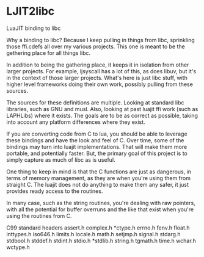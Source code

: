 # LJIT2libc
LuaJIT binding to libc

Why a binding to libc?
Because I keep pulling in things from libc, sprinkling those ffi.cdefs all over my various projects.  This one is meant to be the gethering place for all things libc.

In addition to being the gathering place, it keeps it in isolation from other larger projects.  For example, ljsyscall has a lot of this, as does libuv, but it's in the context of those larger projects.  What's here is just libc stuff, with higher level frameworks doing their own work, possibly pulling from these sources.

The sources for these definitions are multiple.  Looking at standard libc libraries, such as GNU and musl.  Also, looking at past luajit ffi work (such as LAPHLibs) where it exists.  The goals are to be as correct as possible, taking into account any platform differences where they exist.

If you are converting code from C to lua, you should be able to leverage these bindings and have the look and feel of C.  Over time, some of the bindings may turn into luajit implementations.  That will make them more portable, and potentially faster.  But, the primary goal of this project is to simply capture as much of libc as is useful.

One thing to keep in mind is that the C functions are just as dangerous, in terms of memory management, as they are when you're 
using them from straight C.  The luajit does not do anything to make
them any safer, it just provides ready access to the routines.

In many case, such as the string routines, you're dealing with raw
pointers, with all the potential for buffer overruns and the like
that exist when you're using the routines from C.

C99 standard headers
	assert.h
	complex.h
	*ctype.h
	errno.h
	fenv.h
	float.h
	inttypes.h
	iso646.h
	limits.h
	locale.h
	math.h
	setjmp.h
	signal.h
	stdarg.h
	stdbool.h
	stddef.h
	stdint.h
	stdio.h
	*stdlib.h
	string.h
	tgmath.h
	time.h
	wchar.h
	wctype.h
